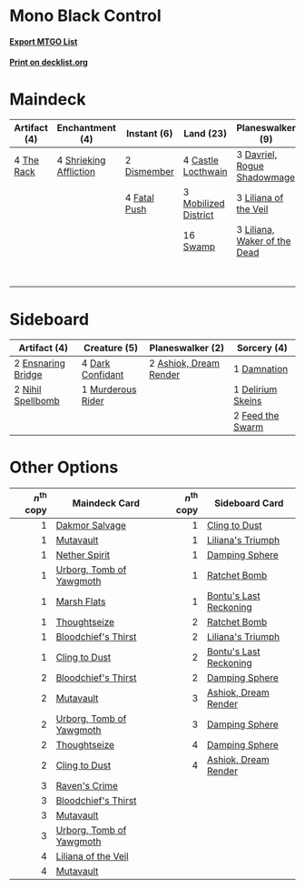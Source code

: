 # Mono Black Control

#### [Export MTGO List](../collection/Mono%20Black%20Control/Mono%20Black%20Control.txt)
#### [Print on decklist.org](http://decklist.org/?deckmain=4%09Castle%20Locthwain%0A3%09Davriel,%20Rogue%20Shadowmage%0A2%09Dismember%0A4%09Fatal%20Push%0A4%09Inquisition%20of%20Kozilek%0A3%09Liliana%20of%20the%20Veil%0A3%09Liliana,%20Waker%20of%20the%20Dead%0A3%09Mobilized%20District%0A2%09Raven's%20Crime%0A4%09Shrieking%20Affliction%0A4%09Smallpox%0A16%09Swamp%0A4%09The%20Rack%0A4%09Wrench%20Mind&deckside=2%09Ashiok,%20Dream%20Render%0A1%09Damnation%0A4%09Dark%20Confidant%0A1%09Delirium%20Skeins%0A2%09Ensnaring%20Bridge%0A2%09Feed%20the%20Swarm%0A1%09Murderous%20Rider%0A2%09Nihil%20Spellbomb)
# Maindeck

|                                   Artifact (4)                                    |                                         Enchantment (4)                                         |                                      Instant (6)                                      |                                           Land (23)                                           |                                           Planeswalker (9)                                            |                                           Sorcery (14)                                            |
|-----------------------------------------------------------------------------------|-------------------------------------------------------------------------------------------------|---------------------------------------------------------------------------------------|-----------------------------------------------------------------------------------------------|-------------------------------------------------------------------------------------------------------|---------------------------------------------------------------------------------------------------|
|4 [The Rack](http://gatherer.wizards.com/Pages/Card/Details.aspx?multiverseid=1139)|4 [Shrieking Affliction](http://gatherer.wizards.com/Pages/Card/Details.aspx?multiverseid=265409)|2 [Dismember](http://gatherer.wizards.com/Pages/Card/Details.aspx?multiverseid=382182) |4 [Castle Locthwain](http://gatherer.wizards.com/Pages/Card/Details.aspx?multiverseid=473203)  |3 [Davriel, Rogue Shadowmage](http://gatherer.wizards.com/Pages/Card/Details.aspx?multiverseid=461010) |4 [Inquisition of Kozilek](http://gatherer.wizards.com/Pages/Card/Details.aspx?multiverseid=416897)|
|                                                                                   |                                                                                                 |4 [Fatal Push](http://gatherer.wizards.com/Pages/Card/Details.aspx?multiverseid=423724)|3 [Mobilized District](http://gatherer.wizards.com/Pages/Card/Details.aspx?multiverseid=461176)|3 [Liliana of the Veil](http://gatherer.wizards.com/Pages/Card/Details.aspx?multiverseid=235597)       |2 [Raven's Crime](http://gatherer.wizards.com/Pages/Card/Details.aspx?multiverseid=153487)         |
|                                                                                   |                                                                                                 |                                                                                       |16 [Swamp](http://gatherer.wizards.com/Pages/Card/Details.aspx?multiverseid=439858)            |3 [Liliana, Waker of the Dead](http://gatherer.wizards.com/Pages/Card/Details.aspx?multiverseid=485431)|4 [Smallpox](http://gatherer.wizards.com/Pages/Card/Details.aspx?multiverseid=382367)              |
|                                                                                   |                                                                                                 |                                                                                       |                                                                                               |                                                                                                       |4 [Wrench Mind](http://gatherer.wizards.com/Pages/Card/Details.aspx?multiverseid=438681)           |


# Sideboard

|                                        Artifact (4)                                        |                                        Creature (5)                                        |                                        Planeswalker (2)                                         |                                        Sorcery (4)                                         |
|--------------------------------------------------------------------------------------------|--------------------------------------------------------------------------------------------|-------------------------------------------------------------------------------------------------|--------------------------------------------------------------------------------------------|
|2 [Ensnaring Bridge](http://gatherer.wizards.com/Pages/Card/Details.aspx?multiverseid=15866)|4 [Dark Confidant](http://gatherer.wizards.com/Pages/Card/Details.aspx?multiverseid=397731) |2 [Ashiok, Dream Render](http://gatherer.wizards.com/Pages/Card/Details.aspx?multiverseid=461155)|1 [Damnation](http://gatherer.wizards.com/Pages/Card/Details.aspx?multiverseid=425888)      |
|2 [Nihil Spellbomb](http://gatherer.wizards.com/Pages/Card/Details.aspx?multiverseid=442215)|1 [Murderous Rider](http://gatherer.wizards.com/Pages/Card/Details.aspx?multiverseid=473059)|                                                                                                 |1 [Delirium Skeins](http://gatherer.wizards.com/Pages/Card/Details.aspx?multiverseid=107435)|
|                                                                                            |                                                                                            |                                                                                                 |2 [Feed the Swarm](http://gatherer.wizards.com/Pages/Card/Details.aspx?multiverseid=491737) |


# Other Options

|*n*<sup>th</sup> copy|                                           Maindeck Card                                           |*n*<sup>th</sup> copy|                                         Sideboard Card                                          |
|--------------------:|---------------------------------------------------------------------------------------------------|--------------------:|-------------------------------------------------------------------------------------------------|
|                    1|[Dakmor Salvage](http://gatherer.wizards.com/Pages/Card/Details.aspx?multiverseid=292984)          |                    1|[Cling to Dust](http://gatherer.wizards.com/Pages/Card/Details.aspx?multiverseid=476338)         |
|                    1|[Mutavault](http://gatherer.wizards.com/Pages/Card/Details.aspx?multiverseid=370733)               |                    1|[Liliana's Triumph](http://gatherer.wizards.com/Pages/Card/Details.aspx?multiverseid=461025)     |
|                    1|[Nether Spirit](http://gatherer.wizards.com/Pages/Card/Details.aspx?multiverseid=464047)           |                    1|[Damping Sphere](http://gatherer.wizards.com/Pages/Card/Details.aspx?multiverseid=443101)        |
|                    1|[Urborg, Tomb of Yawgmoth](http://gatherer.wizards.com/Pages/Card/Details.aspx?multiverseid=383425)|                    1|[Ratchet Bomb](http://gatherer.wizards.com/Pages/Card/Details.aspx?multiverseid=370623)          |
|                    1|[Marsh Flats](http://gatherer.wizards.com/Pages/Card/Details.aspx?multiverseid=405101)             |                    1|[Bontu's Last Reckoning](http://gatherer.wizards.com/Pages/Card/Details.aspx?multiverseid=430749)|
|                    1|[Thoughtseize](http://gatherer.wizards.com/Pages/Card/Details.aspx?multiverseid=438676)            |                    2|[Ratchet Bomb](http://gatherer.wizards.com/Pages/Card/Details.aspx?multiverseid=370623)          |
|                    1|[Bloodchief's Thirst](http://gatherer.wizards.com/Pages/Card/Details.aspx?multiverseid=491729)     |                    2|[Liliana's Triumph](http://gatherer.wizards.com/Pages/Card/Details.aspx?multiverseid=461025)     |
|                    1|[Cling to Dust](http://gatherer.wizards.com/Pages/Card/Details.aspx?multiverseid=476338)           |                    2|[Bontu's Last Reckoning](http://gatherer.wizards.com/Pages/Card/Details.aspx?multiverseid=430749)|
|                    2|[Bloodchief's Thirst](http://gatherer.wizards.com/Pages/Card/Details.aspx?multiverseid=491729)     |                    2|[Damping Sphere](http://gatherer.wizards.com/Pages/Card/Details.aspx?multiverseid=443101)        |
|                    2|[Mutavault](http://gatherer.wizards.com/Pages/Card/Details.aspx?multiverseid=370733)               |                    3|[Ashiok, Dream Render](http://gatherer.wizards.com/Pages/Card/Details.aspx?multiverseid=461155)  |
|                    2|[Urborg, Tomb of Yawgmoth](http://gatherer.wizards.com/Pages/Card/Details.aspx?multiverseid=383425)|                    3|[Damping Sphere](http://gatherer.wizards.com/Pages/Card/Details.aspx?multiverseid=443101)        |
|                    2|[Thoughtseize](http://gatherer.wizards.com/Pages/Card/Details.aspx?multiverseid=438676)            |                    4|[Damping Sphere](http://gatherer.wizards.com/Pages/Card/Details.aspx?multiverseid=443101)        |
|                    2|[Cling to Dust](http://gatherer.wizards.com/Pages/Card/Details.aspx?multiverseid=476338)           |                    4|[Ashiok, Dream Render](http://gatherer.wizards.com/Pages/Card/Details.aspx?multiverseid=461155)  |
|                    3|[Raven's Crime](http://gatherer.wizards.com/Pages/Card/Details.aspx?multiverseid=153487)           |                     |                                                                                                 |
|                    3|[Bloodchief's Thirst](http://gatherer.wizards.com/Pages/Card/Details.aspx?multiverseid=491729)     |                     |                                                                                                 |
|                    3|[Mutavault](http://gatherer.wizards.com/Pages/Card/Details.aspx?multiverseid=370733)               |                     |                                                                                                 |
|                    3|[Urborg, Tomb of Yawgmoth](http://gatherer.wizards.com/Pages/Card/Details.aspx?multiverseid=383425)|                     |                                                                                                 |
|                    4|[Liliana of the Veil](http://gatherer.wizards.com/Pages/Card/Details.aspx?multiverseid=235597)     |                     |                                                                                                 |
|                    4|[Mutavault](http://gatherer.wizards.com/Pages/Card/Details.aspx?multiverseid=370733)               |                     |                                                                                                 |


